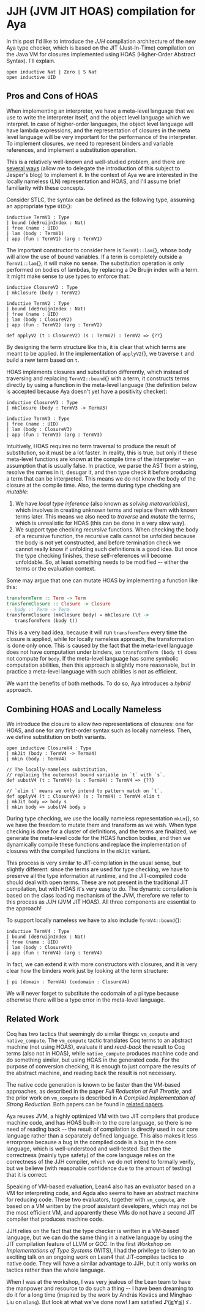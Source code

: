 # JJH (JVM JIT HOAS) compilation for Aya

In this post I'd like to introduce the _JJH_ compilation architecture of the new Aya type checker,
which is based on the JIT (Just-In-Time) compilation on the Java VM for closures implemented using HOAS (Higher-Order Abstract Syntax).
I'll explain.

```aya-hidden
open inductive Nat | Zero | S Nat
open inductive UID
```

## Pros and Cons of HOAS

When implementing an interpreter, we have a meta-level language that we use to write the interpreter itself,
and the object level language which we interpret. In case of higher-order languages,
the object level language will have lambda expressions, and the representation of closures in the meta level language
will be very important for the performance of the interpreter.
To implement closures, we need to represent binders and variable references, and implement a substitution operation.

This is a relatively well-known and well-studied problem, and there are
[several ways](https://jesper.sikanda.be/posts/1001-syntax-representations.html)
(allow me to delegate the introduction of this subject to Jesper's blog) to implement it.
In the context of Aya we are interested in the locally nameless (LN)
representation and HOAS, and I'll assume brief familiarity with these concepts.

Consider STLC, the syntax can be defined as the following type, assuming an appropriate type `UID`{}:

```aya
inductive TermV1 : Type
| bound (deBruijnIndex : Nat)
| free (name : UID)
| lam (body : TermV1)
| app (fun : TermV1) (arg : TermV1)
```

The important constructor to consider here is `TermV1::lam`{},
whose body will allow the use of bound variables. If a term is completely outside a `TermV1::lam`{},
it will make no sense. The substitution operation is only performed on bodies of lambdas,
by replacing a De Bruijn index with a term. It might make sense to use types to enforce that:

```aya
inductive ClosureV2 : Type
| mkClosure (body : TermV2)

inductive TermV2 : Type
| bound (deBruijnIndex : Nat)
| free (name : UID)
| lam (body : ClosureV2)
| app (fun : TermV2) (arg : TermV2)

def applyV2 (t : ClosureV2) (s : TermV2) : TermV2 => {??}
```

By designing the term structure like this, it is clear that which terms are meant to be applied.
In the implementation of `applyV2`{}, we traverse `t` and build a new term based on `t`.

HOAS implements closures and substitution differently,
which instead of traversing and replacing `TermV2::bound`{} with a term,
it constructs terms directly by using a function in the meta-level language
(the definition below is accepted because Aya doesn't yet have a positivity checker):

```aya
inductive ClosureV3 : Type
| mkClosure (body : TermV3 -> TermV3)

inductive TermV3 : Type
| free (name : UID)
| lam (body : ClosureV3)
| app (fun : TermV3) (arg : TermV3)
```

Intuitively, HOAS requires no term traversal to produce the result of substitution,
so it must be a lot faster. In reality, this is true, but only if these meta-level functions are known at the compile
time of the interpreter -- an assumption that is usually false. In practice, we parse the AST from a string,
resolve the names in it, desugar it, and then type check it before producing a term that can be interpreted.
This means we do not know the body of the closure at the compile time. Also, the terms during type checking are _mutable_:

1.  We have _local type inference_ (also known as _solving metavariables_), which involves in creating unknown terms
   and replace them with known terms later. This means we also need to _traverse_ and _mutate_ the terms, which is unrealistic for HOAS (this can be done in a very slow way).
2. We support type checking _recursive_ functions. When checking the body of a recursive function, the recursive calls cannot be unfolded
   because the body is not yet constructed, and before termination check we cannot really know if unfolding such definitions is a good idea.
   But once the type checking finishes, these self-references will become unfoldable. So, at least something needs to be modified -- either
   the terms or the evaluation context.

Some may argue that one can mutate HOAS by implementing a function like this:

```hs
transformTerm :: Term -> Term
transformClosure :: Closure -> Closure
-- body :: Term -> Term
transformClosure (mkClosure body) = mkClosure (\t ->
   transformTerm (body t))
```

This is a very bad idea, because it will run `transformTerm` every time the closure is applied,
while for locally nameless approach, the transformation is done only once.
This is caused by the fact that the meta-level language does not have computation under
binders, so `transformTerm (body t)` does not compute for `body`.
If the meta-level language has some symbolic computation abilities, then this approach is slightly more reasonable,
but in practice a meta-level language with such abilities is not as efficient.

We want the benefits of both methods. To do so, Aya introduces a _hybrid_ approach.

## Combining HOAS and Locally Nameless

We introduce the closure to allow _two_ representations of closures:
one for HOAS, and one for any first-order syntax such as locally nameless.
Then, we define substitution on both variants.

```aya
open inductive ClosureV4 : Type
| mkJit (body : TermV4 -> TermV4)
| mkLn (body : TermV4)

// The locally-nameless substitution,
// replacing the outermost bound variable in `t` with `s`.
def substV4 (t : TermV4) (s : TermV4) : TermV4 => {??}

// `elim t` means we only intend to pattern match on `t`.
def applyV4 (t : ClosureV4) (s : TermV4) : TermV4 elim t
| mkJit body => body s
| mkLn body => substV4 body s
```

During type checking, we use the locally nameless representation `mkLn`{}, so we have the freedom to mutate them and transform as we wish.
When type checking is done for a cluster of definitions, and the terms are finalized, we generate the meta-level code for the HOAS function bodies,
and then we dynamically compile these functions and replace the implementation of closures with the compiled functions in the `mkJit` variant.

This process is very similar to JIT-compilation in the usual sense, but slightly different:
since the terms are used for type checking, we have to preserve all the type information at runtime,
and the JIT-compiled code should deal with open terms.
These are not present in the traditional JIT compilation, but with HOAS it's very easy to do.
The dynamic compilation is based on the class loading mechanism of the JVM,
therefore we refer to this process as _JJH_ (JVM JIT HOAS). All three components are essential to the approach!

To support locally nameless we have to also include `TermV4::bound`{}:

```aya
inductive TermV4 : Type
| bound (deBruijnIndex : Nat)
| free (name : UID)
| lam (body : ClosureV4)
| app (fun : TermV4) (arg : TermV4)
```

In fact, we can extend it with more constructors with closures,
and it is very clear how the binders work just by looking at the term structure:

```aya
| pi (domain : TermV4) (codomain : ClosureV4)
```

We will never forget to substitute the codomain of a pi type because otherwise there will be a type error in the meta-level language.

## Related Work

Coq has two tactics that seemingly do similar things: `vm_compute` and `native_compute`.
The `vm_compute` tactic translates Coq terms to an abstract machine (not using HOAS),
evaluate it and _read-back_ the result to Coq terms (also not in HOAS),
while `native_compute` produces machine code and do something similar, but using HOAS in the generated code.
For the purpose of conversion checking, it is enough to just compare the results of
the abstract machine, and reading back the result is not necessary.

The native code generation is known to be faster than the VM-based approaches,
as described in the paper _Full Reduction at Full Throttle_,
and the prior work on `vm_compute` is described in _A Compiled Implementation of Strong Reduction_.
Both papers can be found in [related papers](/guide/readings).

Aya reuses JVM, a highly optimized VM with two JIT compilers that produce machine code,
and has HOAS built-in to the core language, so there is no need of reading back -- the result of compilation is directly used in our core
language rather than a separately defined language. This also makes it less errorprone because a bug in the compiled code is
a bug in the core language, which is well-understood and well-tested.
But then the correctness (mainly type safety) of the core language relies on the correctness of the JJH compiler,
which we do not intend to formally verify, but we believe (with reasonable confidence due to the amount of testing) that it is correct.

Speaking of VM-based evaluation, Lean4 also has an evaluator based on a VM for interpreting code,
and Agda also seems to have an abstract machine for reducing code.
These two evaluators, together with `vm_compute`, are based on a VM written by the proof assistant developers,
which may not be the most efficient VM, and apparently these VMs do not have a second JIT compiler that produces machine code.

JJH relies on the fact that the type checker is written in a VM-based language, but we can do the same thing in a native language
by using the JIT compilation feature of LLVM or GCC.
In the first _Workshop on Implementations of Type Systems_ (WITS), I had the privilege to listen to an exciting talk on an
ongoing work on Lean4 that JIT-compiles tactics to native code. They will have a similar advantage to JJH, but it only works on
tactics rather than the whole language.

When I was at the workshop, I was very jealous of the Lean team to have the manpower and resource to do such a thing --
I have been dreaming to do it for a long time (inspired by the work by András Kovács and Minghao Liu on `mlang`).
But look at what we've done now! I am satisfied ♪(≧∀≦)ゞ.
